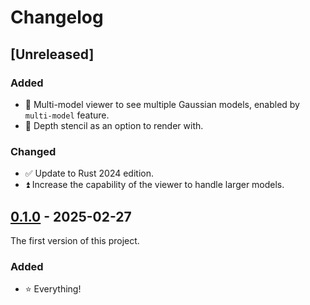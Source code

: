 # Changelog

## [Unreleased]

### Added

- 🔢 Multi-model viewer to see multiple Gaussian models, enabled by `multi-model` feature.
- 🎥 Depth stencil as an option to render with.

### Changed

- ✅ Update to Rust 2024 edition.
- ⏫ Increase the capability of the viewer to handle larger models.

## [0.1.0](https://crates.io/crates/wgpu-3dgs-viewer/0.1.0) - 2025-02-27

The first version of this project.

### Added

- ⭐ Everything!
